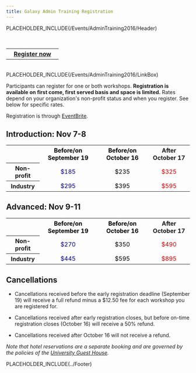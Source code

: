 ```yaml
---
title: Galaxy Admin Training Registration
---
```

PLACEHOLDER_INCLUDE(/Events/AdminTraining2016/Header)

<br />
<div class='center'>
<table>
  <tr>
    <th> &nbsp;&nbsp; <a href='https://galaxyadmin2016.eventbrite.com'>Register now</a> &nbsp;&nbsp; </th>
  </tr>
</table>

</div>

<div class='right'><br />PLACEHOLDER_INCLUDE(/Events/AdminTraining2016/LinkBox)</div>



Participants can register for one or both workshops. **Registration is available on first come, first served basis and space is limited.** Rates depend on your organization's non-profit status and when you register.  See below for specific rates.

Registration is through [EventBrite](https://galaxyadmin2016.eventbrite.com).

## Introduction: Nov 7-8

<table>
  <tr>
    <td style=" border: none;"> </td>
    <th style=" color: #000;"> Before/on September 19 </th>
    <th style=" color: #000;"> Before/on October 16 </th>
    <th> After October 17 </th>
  </tr>
  <tr>
    <th> Non-profit </th>
    <td style=" text-align: center; color: #008;"> </strong>$185<strong> </td>
    <td style=" text-align: center; color: #000;"> </strong>$235<strong> </td>
    <td style=" text-align: center; color: #c00;"> </strong>$325<strong> </td>
  </tr>
  <tr>
    <th> Industry    </th>
    <td style=" text-align: center; color: #008;"> </strong>$295<strong> </td>
    <td style=" text-align: center; color: #000;"> </strong>$395<strong> </td>
    <td style=" text-align: center; color: #c00;"> </strong>$595<strong> </td>
  </tr>
</table>


## Advanced: Nov 9-11

<table>
  <tr>
    <td style=" border: none;"> </td>
    <th style=" color: #000;"> Before/on September 19 </th>
    <th style=" color: #000;"> Before/on October 16 </th>
    <th> After October 17 </th>
  </tr>
  <tr>
    <th> Non-profit </th>
    <td style=" text-align: center; color: #008;"> </strong>$270<strong> </td>
    <td style=" text-align: center; color: #000;"> </strong>$350<strong> </td>
    <td style=" text-align: center; color: #c00;"> </strong>$490<strong> </td>
  </tr>
  <tr>
    <th> Industry    </th>
    <td style=" text-align: center; color: #008;"> </strong>$445<strong> </td>
    <td style=" text-align: center; color: #000;"> </strong>$595<strong> </td>
    <td style=" text-align: center; color: #c00;"> </strong>$895<strong> </td>
  </tr>
</table>


## Cancellations

* Cancellations received before the early registration deadline (September 19) will receive a full refund minus a $12.50 fee for each workshop you are registered for.

* Cancellations received after early registration closes, but before on-time registration closes (October 16) will receive a 50% refund.

* Cancellations received after October 16 will not receive a refund.

*Note that hotel reservations are a separate booking and are governed by the policies of the [University Guest House](../Logistics).*




PLACEHOLDER_INCLUDE(../Footer)
